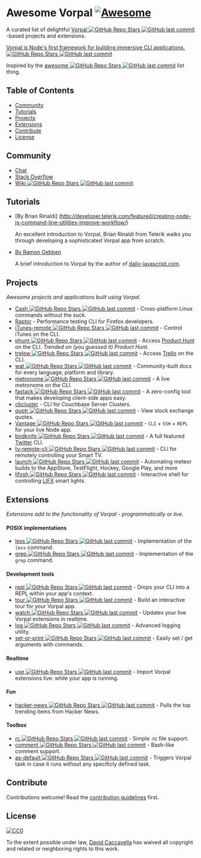 # Awesome Vorpal [![Awesome](https://cdn.rawgit.com/sindresorhus/awesome/d7305f38d29fed78fa85652e3a63e154dd8e8829/media/badge.svg)](https://github.com/sindresorhus/awesome)

A curated list of delightful [Vorpal ![GitHub Repo Stars](https://img.shields.io/github/stars/dthree/vorpal) ![GitHub last commit](https://img.shields.io/github/last-commit/dthree/vorpal)](https://github.com/dthree/vorpal)-based projects and extensions.

[Vorpal is Node's first framework for building immersive CLI applications. ![GitHub Repo Stars](https://img.shields.io/github/stars/dthree/vorpal) ![GitHub last commit](https://img.shields.io/github/last-commit/dthree/vorpal)](https://github.com/dthree/vorpal)

Inspired by the [awesome ![GitHub Repo Stars](https://img.shields.io/github/stars/sindresorhus/awesome) ![GitHub last commit](https://img.shields.io/github/last-commit/sindresorhus/awesome)](https://github.com/sindresorhus/awesome) list thing.

## Table of Contents

- [Community](#community)
- [Tutorials](#tutorials)
- [Projects](#projects)
- [Extensions](#extensions)
- [Contribute](#contribute)
- [License](#license)

## Community

- [Chat](https://gitter.im/dthree/vorpal)
- [Stack Overflow](http://stackoverflow.com/questions/tagged/vorpal.js)
- [Wiki ![GitHub Repo Stars](https://img.shields.io/github/stars/dthree/vorpal) ![GitHub last commit](https://img.shields.io/github/last-commit/dthree/vorpal)](https://github.com/dthree/vorpal/wiki)

## Tutorials

- [By Brian Rinaldi] (http://developer.telerik.com/featured/creating-node-js-command-line-utilities-improve-workflow/)

  An excellent introduction to Vorpal, Brian Rinaldi from Telerik walks you through developing a sophisticated Vorpal app from scratch.

- [By Ramon Gebben](http://daily-javascript.com/articles/vorpal/)

  A brief introduction to Vorpal by the author of [daily-javascript.com](daily-javascript.com).

## Projects

*Awesome projects and applications built using Vorpal.*

- [Cash ![GitHub Repo Stars](https://img.shields.io/github/stars/dthree/cash) ![GitHub last commit](https://img.shields.io/github/last-commit/dthree/cash)](https://github.com/dthree/cash) - Cross-platform Linux commands without the suck.
- [Raptor](https://developer.mozilla.org/en-US/Firefox_OS/Automated_testing/Raptor) - Performance testing CLI for Firefox developers.
- [iTunes-remote ![GitHub Repo Stars](https://img.shields.io/github/stars/mischah/itunes-remote) ![GitHub last commit](https://img.shields.io/github/last-commit/mischah/itunes-remote)](https://github.com/mischah/itunes-remote/) - Control iTunes on the CLI.
- [phunt ![GitHub Repo Stars](https://img.shields.io/github/stars/Kristories/phunt) ![GitHub last commit](https://img.shields.io/github/last-commit/Kristories/phunt)](https://github.com/Kristories/phunt) - Access [Product Hunt](https://www.producthunt.com/) on the CLI. *Trended on (you guessed it) Product Hunt.*
- [trelew ![GitHub Repo Stars](https://img.shields.io/github/stars/websitesfortrello/trelew) ![GitHub last commit](https://img.shields.io/github/last-commit/websitesfortrello/trelew)](https://github.com/websitesfortrello/trelew) - Access [Trello](https://trello.com/) on the CLI.
- [wat ![GitHub Repo Stars](https://img.shields.io/github/stars/dthree/wat) ![GitHub last commit](https://img.shields.io/github/last-commit/dthree/wat)](https://github.com/dthree/wat) - Community-built docs for every language, platform and library.
- [metronome ![GitHub Repo Stars](https://img.shields.io/github/stars/AljoschaMeyer/metronome-cli) ![GitHub last commit](https://img.shields.io/github/last-commit/AljoschaMeyer/metronome-cli)](https://github.com/AljoschaMeyer/metronome-cli) - A live metronome on the CLI.
- [fastack ![GitHub Repo Stars](https://img.shields.io/github/stars/fastack/cli) ![GitHub last commit](https://img.shields.io/github/last-commit/fastack/cli)](https://github.com/fastack/cli) - A zero-config tool that makes developing client-side apps easy.
- [cbcluster](https://www.npmjs.com/package/cbcluster) - CLI for Couchbase Server Clusters.
- [quotr ![GitHub Repo Stars](https://img.shields.io/github/stars/andrerpena/quotr) ![GitHub last commit](https://img.shields.io/github/last-commit/andrerpena/quotr)](https://github.com/andrerpena/quotr) - View stock exchange quotes.
- [Vantage ![GitHub Repo Stars](https://img.shields.io/github/stars/dthree/vantage) ![GitHub last commit](https://img.shields.io/github/last-commit/dthree/vantage)](https://github.com/dthree/vantage) - `CLI` + `SSH` + `REPL` for your live Node app.
- [birdknife ![GitHub Repo Stars](https://img.shields.io/github/stars/vanita5/birdknife) ![GitHub last commit](https://img.shields.io/github/last-commit/vanita5/birdknife)](https://github.com/vanita5/birdknife) - A full featured [Twitter](https://twitter.com/) CLI.
- [tv-remote-cli ![GitHub Repo Stars](https://img.shields.io/github/stars/Glavin001/tv-remote-cli) ![GitHub last commit](https://img.shields.io/github/last-commit/Glavin001/tv-remote-cli)](https://github.com/Glavin001/tv-remote-cli) - CLI for remotely controlling your Smart TV.
- [launch ![GitHub Repo Stars](https://img.shields.io/github/stars/NewSpring/meteor-launch) ![GitHub last commit](https://img.shields.io/github/last-commit/NewSpring/meteor-launch)](https://github.com/NewSpring/meteor-launch) - Automating meteor builds to the AppStore, TestFlight, Hockey, Google Play, and more
- [lifxsh ![GitHub Repo Stars](https://img.shields.io/github/stars/ristomatti/lifxsh) ![GitHub last commit](https://img.shields.io/github/last-commit/ristomatti/lifxsh)](https://github.com/ristomatti/lifxsh) - Interactive shell for controlling [LIFX](http://www.lifx.com) smart lights.

## Extensions

*Extensions add to the functionality of Vorpal - programmatically or live.*

#### POSIX implementations

- [less ![GitHub Repo Stars](https://img.shields.io/github/stars/vorpaljs/vorpal-less) ![GitHub last commit](https://img.shields.io/github/last-commit/vorpaljs/vorpal-less)](https://github.com/vorpaljs/vorpal-less) - Implementation of the `less` command.
- [grep ![GitHub Repo Stars](https://img.shields.io/github/stars/vorpaljs/vorpal-grep) ![GitHub last commit](https://img.shields.io/github/last-commit/vorpaljs/vorpal-grep)](https://github.com/vorpaljs/vorpal-grep) - Implementation of the `grep` command.

#### Development tools

- [repl ![GitHub Repo Stars](https://img.shields.io/github/stars/vorpaljs/vorpal-repl) ![GitHub last commit](https://img.shields.io/github/last-commit/vorpaljs/vorpal-repl)](https://github.com/vorpaljs/vorpal-repl) - Drops your CLI into a REPL within your app's context.
- [tour ![GitHub Repo Stars](https://img.shields.io/github/stars/vorpaljs/vorpal-tour) ![GitHub last commit](https://img.shields.io/github/last-commit/vorpaljs/vorpal-tour)](https://github.com/vorpaljs/vorpal-tour) - Build an interactive tour for your Vorpal app.
- [watch ![GitHub Repo Stars](https://img.shields.io/github/stars/vantagejs/vantage-watch) ![GitHub last commit](https://img.shields.io/github/last-commit/vantagejs/vantage-watch)](https://github.com/vantagejs/vantage-watch) - Updates your live Vorpal extensions in realtime.
- [log ![GitHub Repo Stars](https://img.shields.io/github/stars/AljoschaMeyer/vorpal-log) ![GitHub last commit](https://img.shields.io/github/last-commit/AljoschaMeyer/vorpal-log)](https://github.com/AljoschaMeyer/vorpal-log) - Advanced logging utility.
- [set-or-print ![GitHub Repo Stars](https://img.shields.io/github/stars/AljoschaMeyer/vorpal-setorprint) ![GitHub last commit](https://img.shields.io/github/last-commit/AljoschaMeyer/vorpal-setorprint)](https://github.com/AljoschaMeyer/vorpal-setorprint) - Easily set / get arguments with commands.

#### Realtime

- [use ![GitHub Repo Stars](https://img.shields.io/github/stars/vorpaljs/vorpal-use) ![GitHub last commit](https://img.shields.io/github/last-commit/vorpaljs/vorpal-use)](https://github.com/vorpaljs/vorpal-use) - Import Vorpal extensions live: while your app is running.

#### Fun

- [hacker-news ![GitHub Repo Stars](https://img.shields.io/github/stars/vorpaljs/vorpal-hacker-news) ![GitHub last commit](https://img.shields.io/github/last-commit/vorpaljs/vorpal-hacker-news)](https://github.com/vorpaljs/vorpal-hacker-news) - Pulls the top trending items from Hacker News.

#### Toolbox
- [rc ![GitHub Repo Stars](https://img.shields.io/github/stars/subk/vorpal-rc) ![GitHub last commit](https://img.shields.io/github/last-commit/subk/vorpal-rc)](https://github.com/subk/vorpal-rc) - Simple .rc file support.
- [comment ![GitHub Repo Stars](https://img.shields.io/github/stars/subk/vorpal-comment) ![GitHub last commit](https://img.shields.io/github/last-commit/subk/vorpal-comment)](https://github.com/subk/vorpal-comment) - Bash-like comment support.
- [as-default ![GitHub Repo Stars](https://img.shields.io/github/stars/ialpert/vorpal-as-default) ![GitHub last commit](https://img.shields.io/github/last-commit/ialpert/vorpal-as-default)](https://github.com/ialpert/vorpal-as-default) - Triggers Vorpal task in case it runs without any specificly defined task.

## Contribute

Contributions welcome! Read the [contribution guidelines](contributing.md) first.

## License

[![CC0](http://i.creativecommons.org/p/zero/1.0/88x31.png)](http://creativecommons.org/publicdomain/zero/1.0/)

To the extent possible under law, [David Caccavella](https://github.com/dthree) has waived all copyright and related or neighboring rights to this work.
